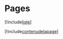 # Pages

[!include[liste](pages.liste.autogen.md)]

[!include[contenudelapage](pages.contenudelapage.autogen.md)]



















